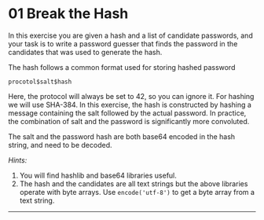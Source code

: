 
# 01 Break the Hash

<p>In this exercise you are given a hash and a list of candidate passwords, and
your task is to write a password guesser that finds the password in the candidates that was used to generate the hash.</p><p>The hash follows a common format used for storing hashed password</p><div class="gatsby-highlight" data-language="text"><pre class="language-text"><code class="language-text">procotol$salt$hash</code></pre></div><p>Here, the protocol will always be set to 42, so you can ignore it.
For hashing we will use SHA-384. In this exercise, the hash is constructed by hashing a message containing the salt followed by the actual password.
In practice, the combination of salt and the password is significantly more convoluted.</p><p>The salt and the password hash are both base64 encoded in the hash string, and need to be decoded.</p><p><em>Hints:</em></p><ol>
<li>You will find hashlib and base64 libraries useful.</li>
<li>The hash and the candidates are all text strings but the above libraries operate with byte arrays. Use <code class="language-text">encode('utf-8')</code> to get a byte array from a text string.</li>
</ol>

---


